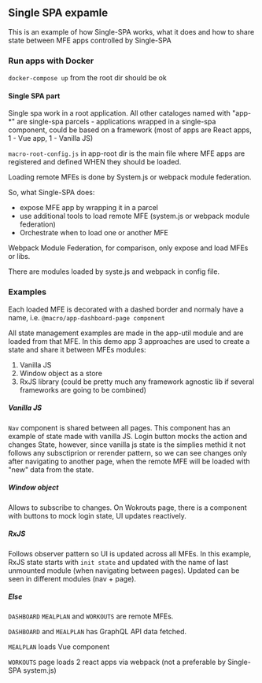## Single SPA expamle

This is an example of how Single-SPA works, what it does and how to share state between MFE apps controlled by Single-SPA

### Run apps with Docker

`docker-compose up` from the root dir should be ok

#### Single SPA part

Single spa work in a root application. All other cataloges named with "app-*" are single-spa parcels - applications wrapped in a single-spa component, could be based on a framework (most of apps are React apps, 1 - Vue app, 1 - Vanilla JS)

`macro-root-config.js` in app-root dir is the main file where MFE apps are registered and defined WHEN they should be loaded.

Loading remote MFEs is done by System.js or webpack module federation.

So, what Single-SPA does:
- expose MFE app by wrapping it in a parcel
- use additional tools to load remote MFE (system.js or webpack module federation)
- Orchestrate when to load one or another MFE

Webpack Module Federation, for comparison, only expose and load MFEs or libs.

There are modules loaded by syste.js and webpack in config file.

### Examples

Each loaded MFE is decorated with a dashed border and normaly have a name, i.e. `@macro/app-dashboard-page component`

All state management examples are made in the app-util module and are loaded from that MFE. In this demo app 3 approaches are used to create a state and share it between MFEs modules:
1. Vanilla JS
2. Window object as a store
3. RxJS library (could be pretty much any framework agnostic lib if several frameworks are going to be combined)

##### Vanilla JS

`Nav` component is shared between all pages. This component has an example of state made with vanilla JS. Login button mocks the action and changes State, however, since vanilla js state is the simplies methid it not follows any subsctiprion or rerender pattern, so we can see changes only after navigating to another page, when the remote MFE will be loaded with "new" data from the state.

##### Window object
Allows to subscribe to changes. On Wokrouts page, there is a component with buttons to mock login state, UI updates reactively.

##### RxJS

Follows observer pattern so UI is updated across all MFEs. In this example, RxJS state starts with `init state` and updated with the name of last unmounted module (when navigating between pages). Updated can be seen in different modules (nav + page).

##### Else

`DASHBOARD` `MEALPLAN` and `WORKOUTS` are remote MFEs.

`DASHBOARD` and `MEALPLAN` has GraphQL API data fetched.

`MEALPLAN` loads Vue component

`WORKOUTS` page loads 2 react apps via webpack (not a preferable by Single-SPA system.js)


